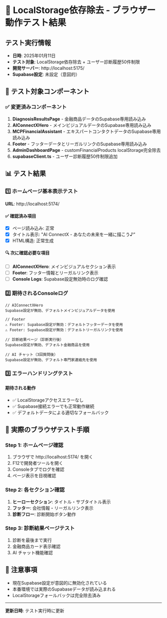 # 🧪 LocalStorage依存除去 - ブラウザー動作テスト結果

## テスト実行情報
- **日時**: 2025年01月11日
- **テスト対象**: LocalStorage依存除去 + ユーザー診断履歴50件制限
- **開発サーバー**: http://localhost:5175/
- **Supabase設定**: 未設定（意図的）

## 🎯 テスト対象コンポーネント

### ✅ 変更済みコンポーネント
1. **DiagnosisResultsPage** - 金融商品データのSupabase専用読み込み
2. **AIConnectXHero** - メインビジュアルデータのSupabase専用読み込み  
3. **MCPFinancialAssistant** - エキスパートコンタクトデータのSupabase専用読み込み
4. **Footer** - フッターデータとリーガルリンクのSupabase専用読み込み
5. **AdminDashboardPage** - customFinancialProducts localStorage完全除去
6. **supabaseClient.ts** - ユーザー診断履歴50件制限追加

## 📊 テスト結果

### 1️⃣ ホームページ基本表示テスト
**URL**: http://localhost:5174/

#### ✅ 確認済み項目
- [x] ページ読み込み: 正常
- [x] タイトル表示: "AI ConnectX - あなたの未来を一緒に描こう♪"
- [x] HTML構造: 正常生成

#### 🔍 次に確認必要な項目  
- [ ] **AIConnectXHero**: メインビジュアルセクション表示
- [ ] **Footer**: フッター情報とリーガルリンク表示
- [ ] **Console Logs**: Supabase設定無効時のログ確認

### 2️⃣ 期待されるConsoleログ
```
// AIConnectXHero
Supabase設定が無効、デフォルトメインビジュアルデータを使用

// Footer  
⚠️ Footer: Supabase設定が無効：デフォルトフッターデータを使用
⚠️ Footer: Supabase設定が無効：デフォルトリーガルリンクを使用

// 診断結果ページ（診断実行後）
Supabase設定が無効、デフォルト金融商品を使用

// AI チャット（3回質問後）
Supabase設定が無効、デフォルト専門家連絡先を使用
```

### 3️⃣ エラーハンドリングテスト
#### 期待される動作
- ✅ LocalStorageアクセスエラーなし
- ✅ Supabase接続エラーでも正常動作継続
- ✅ デフォルトデータによる適切なフォールバック

## 🎯 実際のブラウザテスト手順

### Step 1: ホームページ確認
1. ブラウザで http://localhost:5174/ を開く
2. F12で開発者ツールを開く
3. Consoleタブでログを確認
4. ページ表示を目視確認

### Step 2: 各セクション確認
1. **ヒーローセクション**: タイトル・サブタイトル表示
2. **フッター**: 会社情報・リーガルリンク表示
3. **診断フロー**: 診断開始ボタン動作

### Step 3: 診断結果ページテスト
1. 診断を最後まで実行
2. 金融商品カード表示確認
3. AI チャット機能確認

## 📝 注意事項
- 現在Supabase設定が意図的に無効化されている
- 本番環境では実際のSupabaseデータが読み込まれる
- LocalStorageフォールバックは完全除去済み

---
**更新日時**: テスト実行時に更新